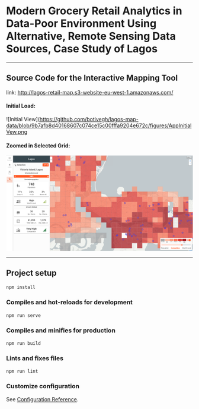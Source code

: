 # Modern Grocery Retail Analytics in Data-Poor Environment Using Alternative, Remote Sensing Data Sources, Case Study of Lagos
---
## Source Code for the Interactive Mapping Tool
link: http://lagos-retail-map.s3-website-eu-west-1.amazonaws.com/
#### Initial Load:
![Initial View](https://github.com/botivegh/lagos-map-data/blob/9b7afb8d40168607c074ce15c00fffa9204e672c/figures/AppInitialVew.png
#### Zoomed in Selected Grid:
![Zoomed in Selected](https://github.com/botivegh/lagos-map-data/blob/9b7afb8d40168607c074ce15c00fffa9204e672c/figures/AppGrid.png)


---
## Project setup


```
npm install
```

### Compiles and hot-reloads for development
```
npm run serve
```

### Compiles and minifies for production
```
npm run build
```

### Lints and fixes files
```
npm run lint
```

### Customize configuration
See [Configuration Reference](https://cli.vuejs.org/config/).
